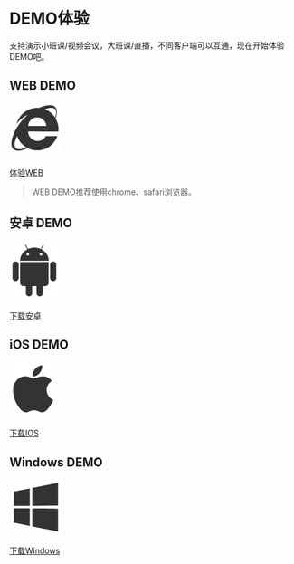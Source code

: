 #  DEMO体验

支持演示小班课/视频会议，大班课/直播，不同客户端可以互通，现在开始体验DEMO吧。

## WEB DEMO

![](/images/demoImage/webImage.png)

[体验WEB](https://demo.urtc.com.cn/) 

> WEB DEMO推荐使用chrome、safari浏览器。 

## 安卓 DEMO

![](/images/demoImage/andriodImage.png)

[下载安卓](https://fir.im/91cy)

## iOS DEMO

![](/images/demoImage/iosImage.png)

[下载IOS](https://fir.im/vy1e?release_id=5e144a91f9454857226b5e30)

## Windows DEMO

![](/images/demoImage/windowsImage.png)

[下载Windows](http://urtcdemo.cn-bj.ufileos.com/URTCwindowsDEMOx8620200109.zip) 
